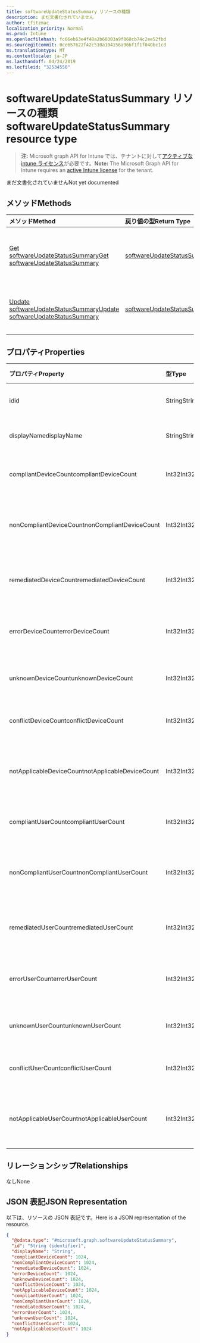 ```yaml
---
title: softwareUpdateStatusSummary リソースの種類
description: まだ文書化されていません
author: tfitzmac
localization_priority: Normal
ms.prod: Intune
ms.openlocfilehash: fc66eb63e4f48a2b60303a9f868cb74c2ee52fbd
ms.sourcegitcommit: 0ce657622f42c510a104156a96bf1f1f040bc1cd
ms.translationtype: MT
ms.contentlocale: ja-JP
ms.lasthandoff: 04/24/2019
ms.locfileid: "32534550"
---
```

# <a name="softwareupdatestatussummary-resource-type"></a><span data-ttu-id="e161e-103">softwareUpdateStatusSummary リソースの種類</span><span class="sxs-lookup"><span data-stu-id="e161e-103">softwareUpdateStatusSummary resource type</span></span>

> <span data-ttu-id="e161e-104">**注:** Microsoft graph API for Intune では、テナントに対して[アクティブな intune ライセンス](https://go.microsoft.com/fwlink/?linkid=839381)が必要です。</span><span class="sxs-lookup"><span data-stu-id="e161e-104">**Note:** The Microsoft Graph API for Intune requires an [active Intune license](https://go.microsoft.com/fwlink/?linkid=839381) for the tenant.</span></span>

<span data-ttu-id="e161e-105">まだ文書化されていません</span><span class="sxs-lookup"><span data-stu-id="e161e-105">Not yet documented</span></span>

## <a name="methods"></a><span data-ttu-id="e161e-106">メソッド</span><span class="sxs-lookup"><span data-stu-id="e161e-106">Methods</span></span>
|<span data-ttu-id="e161e-107">メソッド</span><span class="sxs-lookup"><span data-stu-id="e161e-107">Method</span></span>|<span data-ttu-id="e161e-108">戻り値の型</span><span class="sxs-lookup"><span data-stu-id="e161e-108">Return Type</span></span>|<span data-ttu-id="e161e-109">説明</span><span class="sxs-lookup"><span data-stu-id="e161e-109">Description</span></span>|
|:---|:---|:---|
|[<span data-ttu-id="e161e-110">Get softwareUpdateStatusSummary</span><span class="sxs-lookup"><span data-stu-id="e161e-110">Get softwareUpdateStatusSummary</span></span>](../api/intune-deviceconfig-softwareupdatestatussummary-get.md)|[<span data-ttu-id="e161e-111">softwareUpdateStatusSummary</span><span class="sxs-lookup"><span data-stu-id="e161e-111">softwareUpdateStatusSummary</span></span>](../resources/intune-deviceconfig-softwareupdatestatussummary.md)|<span data-ttu-id="e161e-112">[softwareUpdateStatusSummary](../resources/intune-deviceconfig-softwareupdatestatussummary.md) オブジェクトのプロパティとリレーションシップを読み取ります。</span><span class="sxs-lookup"><span data-stu-id="e161e-112">Read properties and relationships of the [softwareUpdateStatusSummary](../resources/intune-deviceconfig-softwareupdatestatussummary.md) object.</span></span>|
|[<span data-ttu-id="e161e-113">Update softwareUpdateStatusSummary</span><span class="sxs-lookup"><span data-stu-id="e161e-113">Update softwareUpdateStatusSummary</span></span>](../api/intune-deviceconfig-softwareupdatestatussummary-update.md)|[<span data-ttu-id="e161e-114">softwareUpdateStatusSummary</span><span class="sxs-lookup"><span data-stu-id="e161e-114">softwareUpdateStatusSummary</span></span>](../resources/intune-deviceconfig-softwareupdatestatussummary.md)|<span data-ttu-id="e161e-115">[softwareUpdateStatusSummary](../resources/intune-deviceconfig-softwareupdatestatussummary.md) オブジェクトのプロパティを更新します。</span><span class="sxs-lookup"><span data-stu-id="e161e-115">Update the properties of a [softwareUpdateStatusSummary](../resources/intune-deviceconfig-softwareupdatestatussummary.md) object.</span></span>|

## <a name="properties"></a><span data-ttu-id="e161e-116">プロパティ</span><span class="sxs-lookup"><span data-stu-id="e161e-116">Properties</span></span>
|<span data-ttu-id="e161e-117">プロパティ</span><span class="sxs-lookup"><span data-stu-id="e161e-117">Property</span></span>|<span data-ttu-id="e161e-118">型</span><span class="sxs-lookup"><span data-stu-id="e161e-118">Type</span></span>|<span data-ttu-id="e161e-119">説明</span><span class="sxs-lookup"><span data-stu-id="e161e-119">Description</span></span>|
|:---|:---|:---|
|<span data-ttu-id="e161e-120">id</span><span class="sxs-lookup"><span data-stu-id="e161e-120">id</span></span>|<span data-ttu-id="e161e-121">String</span><span class="sxs-lookup"><span data-stu-id="e161e-121">String</span></span>|<span data-ttu-id="e161e-122">エンティティのキー。</span><span class="sxs-lookup"><span data-stu-id="e161e-122">Key of the entity.</span></span>|
|<span data-ttu-id="e161e-123">displayName</span><span class="sxs-lookup"><span data-stu-id="e161e-123">displayName</span></span>|<span data-ttu-id="e161e-124">String</span><span class="sxs-lookup"><span data-stu-id="e161e-124">String</span></span>|<span data-ttu-id="e161e-125">ポリシーの名前。</span><span class="sxs-lookup"><span data-stu-id="e161e-125">The name of the policy.</span></span>|
|<span data-ttu-id="e161e-126">compliantDeviceCount</span><span class="sxs-lookup"><span data-stu-id="e161e-126">compliantDeviceCount</span></span>|<span data-ttu-id="e161e-127">Int32</span><span class="sxs-lookup"><span data-stu-id="e161e-127">Int32</span></span>|<span data-ttu-id="e161e-128">準拠デバイスの数。</span><span class="sxs-lookup"><span data-stu-id="e161e-128">Number of compliant devices.</span></span>|
|<span data-ttu-id="e161e-129">nonCompliantDeviceCount</span><span class="sxs-lookup"><span data-stu-id="e161e-129">nonCompliantDeviceCount</span></span>|<span data-ttu-id="e161e-130">Int32</span><span class="sxs-lookup"><span data-stu-id="e161e-130">Int32</span></span>|<span data-ttu-id="e161e-131">準拠していないデバイスの数。</span><span class="sxs-lookup"><span data-stu-id="e161e-131">Number of non compliant devices.</span></span>|
|<span data-ttu-id="e161e-132">remediatedDeviceCount</span><span class="sxs-lookup"><span data-stu-id="e161e-132">remediatedDeviceCount</span></span>|<span data-ttu-id="e161e-133">Int32</span><span class="sxs-lookup"><span data-stu-id="e161e-133">Int32</span></span>|<span data-ttu-id="e161e-134">修復済みデバイスの数。</span><span class="sxs-lookup"><span data-stu-id="e161e-134">Number of remediated devices.</span></span>|
|<span data-ttu-id="e161e-135">errorDeviceCount</span><span class="sxs-lookup"><span data-stu-id="e161e-135">errorDeviceCount</span></span>|<span data-ttu-id="e161e-136">Int32</span><span class="sxs-lookup"><span data-stu-id="e161e-136">Int32</span></span>|<span data-ttu-id="e161e-137">エラーが発生したデバイスの数。</span><span class="sxs-lookup"><span data-stu-id="e161e-137">Number of devices had error.</span></span>|
|<span data-ttu-id="e161e-138">unknownDeviceCount</span><span class="sxs-lookup"><span data-stu-id="e161e-138">unknownDeviceCount</span></span>|<span data-ttu-id="e161e-139">Int32</span><span class="sxs-lookup"><span data-stu-id="e161e-139">Int32</span></span>|<span data-ttu-id="e161e-140">不明なデバイスの数。</span><span class="sxs-lookup"><span data-stu-id="e161e-140">Number of unknown devices.</span></span>|
|<span data-ttu-id="e161e-141">conflictDeviceCount</span><span class="sxs-lookup"><span data-stu-id="e161e-141">conflictDeviceCount</span></span>|<span data-ttu-id="e161e-142">Int32</span><span class="sxs-lookup"><span data-stu-id="e161e-142">Int32</span></span>|<span data-ttu-id="e161e-143">競合デバイスの数。</span><span class="sxs-lookup"><span data-stu-id="e161e-143">Number of conflict devices.</span></span>|
|<span data-ttu-id="e161e-144">notApplicableDeviceCount</span><span class="sxs-lookup"><span data-stu-id="e161e-144">notApplicableDeviceCount</span></span>|<span data-ttu-id="e161e-145">Int32</span><span class="sxs-lookup"><span data-stu-id="e161e-145">Int32</span></span>|<span data-ttu-id="e161e-146">該当しないデバイスの数。</span><span class="sxs-lookup"><span data-stu-id="e161e-146">Number of not applicable devices.</span></span>|
|<span data-ttu-id="e161e-147">compliantUserCount</span><span class="sxs-lookup"><span data-stu-id="e161e-147">compliantUserCount</span></span>|<span data-ttu-id="e161e-148">Int32</span><span class="sxs-lookup"><span data-stu-id="e161e-148">Int32</span></span>|<span data-ttu-id="e161e-149">準拠ユーザーの数。</span><span class="sxs-lookup"><span data-stu-id="e161e-149">Number of compliant users.</span></span>|
|<span data-ttu-id="e161e-150">nonCompliantUserCount</span><span class="sxs-lookup"><span data-stu-id="e161e-150">nonCompliantUserCount</span></span>|<span data-ttu-id="e161e-151">Int32</span><span class="sxs-lookup"><span data-stu-id="e161e-151">Int32</span></span>|<span data-ttu-id="e161e-152">準拠していないユーザーの数。</span><span class="sxs-lookup"><span data-stu-id="e161e-152">Number of non compliant users.</span></span>|
|<span data-ttu-id="e161e-153">remediatedUserCount</span><span class="sxs-lookup"><span data-stu-id="e161e-153">remediatedUserCount</span></span>|<span data-ttu-id="e161e-154">Int32</span><span class="sxs-lookup"><span data-stu-id="e161e-154">Int32</span></span>|<span data-ttu-id="e161e-155">修復済みユーザーの数。</span><span class="sxs-lookup"><span data-stu-id="e161e-155">Number of remediated users.</span></span>|
|<span data-ttu-id="e161e-156">errorUserCount</span><span class="sxs-lookup"><span data-stu-id="e161e-156">errorUserCount</span></span>|<span data-ttu-id="e161e-157">Int32</span><span class="sxs-lookup"><span data-stu-id="e161e-157">Int32</span></span>|<span data-ttu-id="e161e-158">エラーが発生したユーザーの数。</span><span class="sxs-lookup"><span data-stu-id="e161e-158">Number of users had error.</span></span>|
|<span data-ttu-id="e161e-159">unknownUserCount</span><span class="sxs-lookup"><span data-stu-id="e161e-159">unknownUserCount</span></span>|<span data-ttu-id="e161e-160">Int32</span><span class="sxs-lookup"><span data-stu-id="e161e-160">Int32</span></span>|<span data-ttu-id="e161e-161">不明なユーザーの数。</span><span class="sxs-lookup"><span data-stu-id="e161e-161">Number of unknown users.</span></span>|
|<span data-ttu-id="e161e-162">conflictUserCount</span><span class="sxs-lookup"><span data-stu-id="e161e-162">conflictUserCount</span></span>|<span data-ttu-id="e161e-163">Int32</span><span class="sxs-lookup"><span data-stu-id="e161e-163">Int32</span></span>|<span data-ttu-id="e161e-164">競合ユーザーの数。</span><span class="sxs-lookup"><span data-stu-id="e161e-164">Number of conflict users.</span></span>|
|<span data-ttu-id="e161e-165">notApplicableUserCount</span><span class="sxs-lookup"><span data-stu-id="e161e-165">notApplicableUserCount</span></span>|<span data-ttu-id="e161e-166">Int32</span><span class="sxs-lookup"><span data-stu-id="e161e-166">Int32</span></span>|<span data-ttu-id="e161e-167">該当しないユーザーの数。</span><span class="sxs-lookup"><span data-stu-id="e161e-167">Number of not applicable users.</span></span>|

## <a name="relationships"></a><span data-ttu-id="e161e-168">リレーションシップ</span><span class="sxs-lookup"><span data-stu-id="e161e-168">Relationships</span></span>
<span data-ttu-id="e161e-169">なし</span><span class="sxs-lookup"><span data-stu-id="e161e-169">None</span></span>

## <a name="json-representation"></a><span data-ttu-id="e161e-170">JSON 表記</span><span class="sxs-lookup"><span data-stu-id="e161e-170">JSON Representation</span></span>
<span data-ttu-id="e161e-171">以下は、リソースの JSON 表記です。</span><span class="sxs-lookup"><span data-stu-id="e161e-171">Here is a JSON representation of the resource.</span></span>
<!-- {
  "blockType": "resource",
  "keyProperty": "id",
  "@odata.type": "microsoft.graph.softwareUpdateStatusSummary"
}
-->
``` json
{
  "@odata.type": "#microsoft.graph.softwareUpdateStatusSummary",
  "id": "String (identifier)",
  "displayName": "String",
  "compliantDeviceCount": 1024,
  "nonCompliantDeviceCount": 1024,
  "remediatedDeviceCount": 1024,
  "errorDeviceCount": 1024,
  "unknownDeviceCount": 1024,
  "conflictDeviceCount": 1024,
  "notApplicableDeviceCount": 1024,
  "compliantUserCount": 1024,
  "nonCompliantUserCount": 1024,
  "remediatedUserCount": 1024,
  "errorUserCount": 1024,
  "unknownUserCount": 1024,
  "conflictUserCount": 1024,
  "notApplicableUserCount": 1024
}
```



